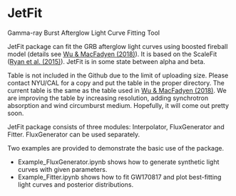 # JetFit
Gamma-ray Burst Afterglow Light Curve Fitting Tool 

JetFit package can fit the GRB afterglow light curves using boosted fireball model (details see [Wu \& MacFadyen (2018)](https://iopscience.iop.org/article/10.3847/1538-4357/aae9de)). It is based on the ScaleFit ([Ryan et al. (2015)](http://iopscience.iop.org/article/10.1088/0004-637X/799/1/3/pdf)). JetFit is in some state between alpha and beta. 

Table is not included in the Github due to the limit of uploading size. Please contact NYU/CAL for a copy and put the table in the proper directory. The current table is the same as the table used in [Wu \& MacFadyen (2018)](https://arxiv.org/abs/1809.06843). We are improving the table by increasing resolution, adding synchrotron absorption and wind circumburst medium. Hopefully, it will come out pretty soon. 

JetFit package consists of three modules: Interpolator, FluxGenerator and Fitter. FluxGenerator can be used separately. 

Two examples are provided to demonstrate the basic use of the package. 
  * Example_FluxGenerator.ipynb shows how to generate synthetic light curves with given parameters. 
  * Example_Fitter.ipynb shows how to fit GW170817 and plot best-fitting light curves and posterior distributions.

